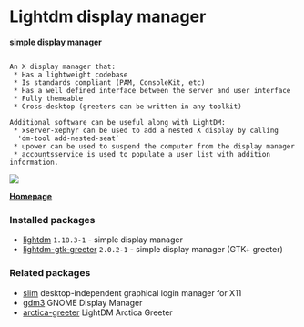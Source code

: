 # Lightdm display manager

__simple display manager__

```

An X display manager that:
 * Has a lightweight codebase
 * Is standards compliant (PAM, ConsoleKit, etc)
 * Has a well defined interface between the server and user interface
 * Fully themeable
 * Cross-desktop (greeters can be written in any toolkit)

Additional software can be useful along with LightDM:
 * xserver-xephyr can be used to add a nested X display by calling
  'dm-tool add-nested-seat`
 * upower can be used to suspend the computer from the display manager
 * accountsservice is used to populate a user list with addition information.

```

[![](https://screenshots.debian.net/thumbnail-with-version/lightdm/9001)](https://screenshots.debian.net/screenshot-with-version/lightdm/9001)



**[Homepage](https://launchpad.net/lightdm)**

### Installed packages

* [lightdm](https://packages.debian.org/stretch/lightdm) `1.18.3-1` - simple display manager
* [lightdm-gtk-greeter](https://packages.debian.org/stretch/lightdm-gtk-greeter) `2.0.2-1` - simple display manager (GTK+ greeter)

### Related packages

 * [slim](https://packages.debian.org/stretch/slim) desktop-independent graphical login manager for X11
 * [gdm3](https://packages.debian.org/stretch/gdm3) GNOME Display Manager
 * [arctica-greeter](https://packages.debian.org/stretch/arctica-greeter) LightDM Arctica Greeter
